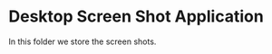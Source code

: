 Desktop Screen Shot Application
===============================

In this folder we store the screen shots.

